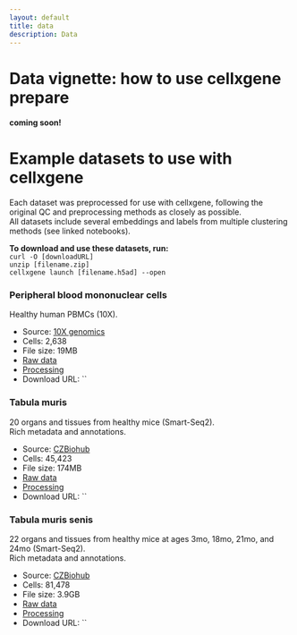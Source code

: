 ```yaml
---
layout: default
title: data
description: Data
---
```


# Data vignette: how to use cellxgene prepare

#### coming soon!

# Example datasets to use with cellxgene

Each dataset was preprocessed for use with cellxgene, following the original QC and preprocessing methods as closely as possible.  
All datasets include several embeddings and labels from multiple clustering methods (see linked notebooks).

**To download and use these datasets, run:**  
`curl -O [downloadURL]`  
`unzip [filename.zip]`  
`cellxgene launch [filename.h5ad] --open`

### Peripheral blood mononuclear cells

Healthy human PBMCs (10X).

- Source: [10X genomics](https://support.10xgenomics.com/single-cell-gene-expression/datasets/1.1.0/pbmc3k)
- Cells: 2,638
- File size: 19MB
- [Raw data](http://cf.10xgenomics.com/samples/cell-exp/1.1.0/pbmc3k/pbmc3k_filtered_gene_bc_matrices.tar.gz)
- [Processing](https://github.com/chanzuckerberg/cellxgene-vignettes/blob/master/dataset-processing/pbmc3k-processing.ipynb)
- Download URL: ``

### Tabula muris

20 organs and tissues from healthy mice (Smart-Seq2).  
Rich metadata and annotations.

- Source: [CZBiohub](https://www.biorxiv.org/content/10.1101/237446v2)
- Cells: 45,423
- File size: 174MB
- [Raw data](https://figshare.com/projects/Tabula_Muris_Transcriptomic_characterization_of_20_organs_and_tissues_from_Mus_musculus_at_single_cell_resolution/27733)
- [Processing](https://github.com/chanzuckerberg/cellxgene-vignettes/blob/master/dataset-processing/tabula-muris-processing.ipynb)
- Download URL: ``

### Tabula muris senis

22 organs and tissues from healthy mice at ages 3mo, 18mo, 21mo, and 24mo (Smart-Seq2).  
Rich metadata and annotations.

- Source: [CZBiohub]()
- Cells: 81,478
- File size: 3.9GB
- [Raw data]()
- [Processing]()
- Download URL: ``
